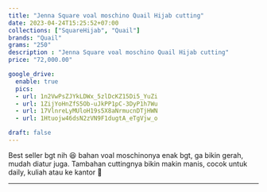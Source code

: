 ```yaml
---
title: "Jenna Square voal moschino Quail Hijab cutting"
date: 2023-04-24T15:25:52+07:00
collections: ["SquareHijab", "Quail"]
brands: "Quail"
grams: "250"
description : "Jenna Square voal moschino Quail Hijab cutting"
price: "72,000.00"

google_drive:
  enable: true
  pics:
  - url: 1n2VwPsZJYkLDWx_5zlDcKZ15Di5_YuZi
  - url: 1ZijYoHnZfS5Ob-uJkPP1pC-3DyP1h7Wu
  - url: 17VlnreLyMUloH19s5X8aNrmucnDTjHWN
  - url: 1Htuojw46dsN2zVN9F1dugtA_eTgVjw_o

draft: false
---
```


Best seller bgt nih 😆 bahan voal moschinonya enak bgt, ga bikin gerah, mudah diatur juga. Tambahan cuttingnya bikin makin manis, cocok untuk daily, kuliah atau ke kantor 🥰

-----------      
  
